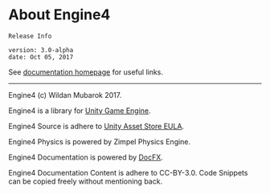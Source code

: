 # About Engine4 

```none
Release Info

version: 3.0-alpha
date: Oct 05, 2017
```

See [documentation homepage](/index.md) for useful links.

***

Engine4 (c) Wildan Mubarok 2017.

Engine4 is a library for [Unity Game Engine](https://unity3d.com).

Engine4 Source is adhere to [Unity Asset Store EULA](https://unity3d.com/legal/as_terms).

Engine4 Physics is powered by Zimpel Physics Engine.

Engine4 Documentation is powered by [DocFX](https://dotnet.github.io/docfx/).

Engine4 Documentation Content is adhere to CC-BY-3.0. Code Snippets can be copied freely without mentioning back.